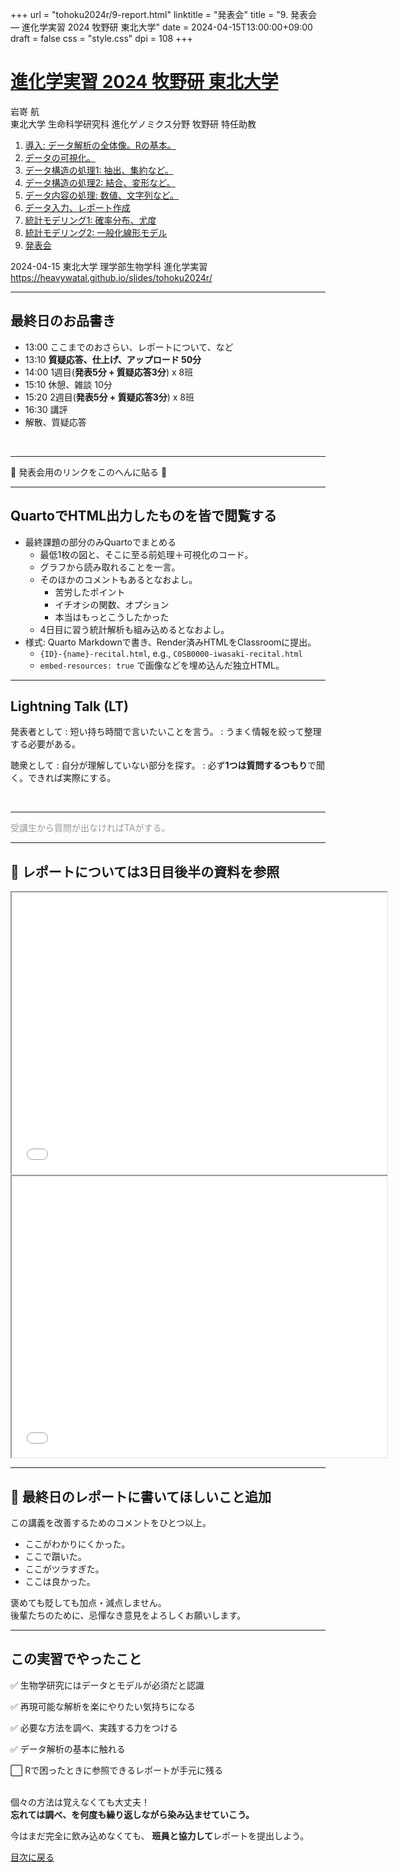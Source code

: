 +++
url = "tohoku2024r/9-report.html"
linktitle = "発表会"
title = "9. 発表会 — 進化学実習 2024 牧野研 東北大学"
date = 2024-04-15T13:00:00+09:00
draft = false
css = "style.css"
dpi = 108
+++

# [進化学実習 2024 牧野研 東北大学](.)

<div class="author">
岩嵜 航
</div>

<div class="affiliation">
東北大学 生命科学研究科 進化ゲノミクス分野 牧野研 特任助教
</div>

<ol>
<li><a href="1-introduction.html">導入: データ解析の全体像。Rの基本。</a>
<li><a href="2-visualization.html">データの可視化。</a>
<li><a href="3-structure1.html">データ構造の処理1: 抽出、集約など。</a>
<li><a href="4-structure2.html">データ構造の処理2: 結合、変形など。</a>
<li><a href="5-content.html">データ内容の処理: 数値、文字列など。</a>
<li><a href="6-input.html">データ入力、レポート作成</a>
<li><a href="7-distribution.html">統計モデリング1: 確率分布、尤度</a>
<li><a href="8-glm.html">統計モデリング2: 一般化線形モデル</a>
<li class="current-deck"><a href="9-report.html">発表会</a>
</ol>

<div class="footnote">
2024-04-15 東北大学 理学部生物学科 進化学実習<br>
<a href="https://heavywatal.github.io/slides/tohoku2024r/">https://heavywatal.github.io/slides/tohoku2024r/</a>
</div>


---
## 最終日のお品書き

- 13:00 ここまでのおさらい、レポートについて、など
- 13:10 **質疑応答、仕上げ、アップロード 50分**
- 14:00 1週目(**発表5分 + 質疑応答3分**) x 8班
- 15:10 休憩、雑談 10分
- 15:20 2週目(**発表5分 + 質疑応答3分**) x 8班
- 16:30 講評
- 解散、質疑応答

<br>
<hr>

🚧 発表会用のリンクをこのへんに貼る 🚧

---
## QuartoでHTML出力したものを皆で閲覧する

- 最終課題の部分のみQuartoでまとめる
  - 最低1枚の図と、そこに至る前処理＋可視化のコード。
  - グラフから読み取れることを一言。
  - そのほかのコメントもあるとなおよし。
    - 苦労したポイント
    - イチオシの関数、オプション
    - 本当はもっとこうしたかった
  - 4日目に習う統計解析も組み込めるとなおよし。
- 様式: Quarto Markdownで書き、Render済みHTMLをClassroomに提出。
  - `{ID}-{name}-recital.html`, e.g., `C0SB0000-iwasaki-recital.html`
  - `embed-resources: true` で画像などを埋め込んだ独立HTML。


---
## Lightning Talk (LT)

発表者として
: 短い持ち時間で言いたいことを言う。
: うまく情報を絞って整理する必要がある。

聴衆として
: 自分が理解していない部分を探す。
: 必ず**1つは質問するつもり**で聞く。できれば実際にする。

<br>
<hr>

<p><aside style="color: #999999;">受講生から質問が出なければTAがする。</aside></p>


---
## 🔰 レポートについては3日目後半の資料を参照

<iframe width="600" height="450" src="./6-input.html#/40"></iframe>
<iframe width="600" height="450" src="./6-input.html#/41"></iframe>


---
## 🔰 最終日のレポートに書いてほしいこと追加

この講義を改善するためのコメントをひとつ以上。

- ここがわかりにくかった。
- ここで躓いた。
- ここがツラすぎた。
- ここは良かった。

褒めても貶しても加点・減点しません。<br>
後輩たちのために、忌憚なき意見をよろしくお願いします。


---
## この実習でやったこと

✅ 生物学研究にはデータとモデルが必須だと認識

✅ 再現可能な解析を楽にやりたい気持ちになる

✅ 必要な方法を調べ、実践する力をつける

✅ データ解析の基本に触れる

⬜ Rで困ったときに参照できるレポートが手元に残る

<br>
個々の方法は覚えなくても大丈夫！<br>
<strong>忘れては調べ、を何度も繰り返しながら染み込ませていこう。</strong>

今はまだ完全に飲み込めなくても、
**班員と協力して**レポートを提出しよう。

<a href="." class="readmore">
目次に戻る
</a>
